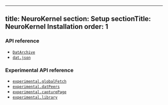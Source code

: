 
---
title: NeuroKernel
section: Setup
sectionTitle: NeuroKernel Installation
order: 1
---

<style>
  .content h3.heading { font-size: 24px; margin-top 0 !important; }
  .content ul { margin-bottom: 20px; font-size: 16px; }
  .content ul code { font-size: 16px; }
</style>

<h3 class="heading">API reference</h3>
<ul>
  <li>
    <a href="/docs/apis/dat"><code>DatArchive</code></a>
  </li>

  <li>
    <a href="/docs/apis/manifest"><code>dat.json</code></a>
  </li>
</ul>

<h3 class="heading">
  Experimental API reference
  <span class="fa fa-flask"></span>
</h3>

<ul>
  <li>
    <a href="/docs/apis/experimental-globalfetch"><code>experimental.globalFetch</code></a>
  </li>

  <li>
    <a href="/docs/apis/experimental-datpeers"><code>experimental.datPeers</code></a>
  </li>

  <li>
    <a href="/docs/apis/experimental-capturepage"><code>experimental.capturePage</code></a>
  </li>

  <li>
    <a href="/docs/apis/experimental-library"><code>experimental.library</code></a>
  </li>
</ul>